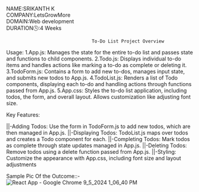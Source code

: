 NAME:SRIKANTH K   
COMPANY:LetsGrowMore  
DOMAIN:Web development  
DURATION🕓:4 Weeks
                                    
                                    
                                    
                                    To-Do List Project Overview
Usage:
1.App.js: Manages the state for the entire to-do list and passes state and functions to child components.
2.Todo.js: Displays individual to-do items and handles actions like marking a to-do as complete or deleting it.
3.TodoForm.js: Contains a form to add new to-dos, manages input state, and submits new todos to App.js.
4.TodoList.js: Renders a list of Todo components, displaying each to-do and handling actions through functions passed from App.js.
5.App.css: Styles the to-do list application, including todos, the form, and overall layout. Allows customization like adjusting font size.

Key Features:

||-Adding Todos: Use the form in TodoForm.js to add new todos, which are then managed in App.js.
||-Displaying Todos: TodoList.js maps over todos and creates a Todo component for each.
||-Completing Todos: Mark todos as complete through state updates managed in App.js.
||-Deleting Todos: Remove todos using a delete function passed from App.js.
||-Styling: Customize the appearance with App.css, including font size and layout adjustments

Sample Pic Of the Outcome::-
![React App - Google Chrome 9_5_2024 1_06_40 PM](https://github.com/user-attachments/assets/1e109594-12fd-4b13-b572-e5a3f85249db)
